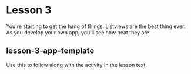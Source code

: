 Lesson 3
========
You're starting to get the hang of things. Listviews are the best thing ever. As you develop your own app, you'll see how neat they are.

## lesson-3-app-template
Use this to follow along with the activity in the lesson text.
